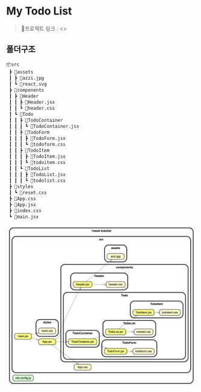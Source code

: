 <h1> My Todo List</h1>

> 🔗프로젝트 링크 : <>

## 폴더구조

```
📦src
 ┣ 📂assets
 ┃ ┣ 📜azzi.jpg
 ┃ ┗ 📜react.svg
 ┣ 📂components
 ┃ ┣ 📂Header
 ┃ ┃ ┣ 📜Header.jsx
 ┃ ┃ ┗ 📜header.css
 ┃ ┗ 📂Todo
 ┃ ┃ ┣ 📂TodoContainer
 ┃ ┃ ┃ ┗ 📜TodoContainer.jsx
 ┃ ┃ ┣ 📂TodoForm
 ┃ ┃ ┃ ┣ 📜TodoForm.jsx
 ┃ ┃ ┃ ┗ 📜todoform.css
 ┃ ┃ ┣ 📂TodoItem
 ┃ ┃ ┃ ┣ 📜TodoItem.jsx
 ┃ ┃ ┃ ┗ 📜todoitem.css
 ┃ ┃ ┗ 📂TodoList
 ┃ ┃ ┃ ┣ 📜TodoList.jsx
 ┃ ┃ ┃ ┗ 📜todolist.css
 ┣ 📂styles
 ┃ ┗ 📜reset.css
 ┣ 📜App.css
 ┣ 📜App.jsx
 ┣ 📜index.css
 ┗ 📜main.jsx
```

![alt text](./public/dependency.png)
